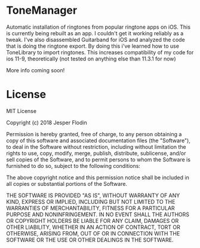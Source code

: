 # ToneManager
Automatic installation of ringtones from popular ringtone apps on iOS. This is currently being rebuilt as an app. I couldn't get it working reliably as a tweak. I've also disassembled Guitarband for iOS and analyzed the code that is doing the ringtone export. By doing this i've learned how to use ToneLibrary to import ringtones. This increases compatibility of my code for ios 11-9, theoretically (not tested on anything else than 11.3.1 for now)

More info coming soon!

# License
MIT License

Copyright (c) 2018 Jesper Flodin

Permission is hereby granted, free of charge, to any person obtaining a copy
of this software and associated documentation files (the "Software"), to deal
in the Software without restriction, including without limitation the rights
to use, copy, modify, merge, publish, distribute, sublicense, and/or sell
copies of the Software, and to permit persons to whom the Software is
furnished to do so, subject to the following conditions:

The above copyright notice and this permission notice shall be included in all
copies or substantial portions of the Software.

THE SOFTWARE IS PROVIDED "AS IS", WITHOUT WARRANTY OF ANY KIND, EXPRESS OR
IMPLIED, INCLUDING BUT NOT LIMITED TO THE WARRANTIES OF MERCHANTABILITY,
FITNESS FOR A PARTICULAR PURPOSE AND NONINFRINGEMENT. IN NO EVENT SHALL THE
AUTHORS OR COPYRIGHT HOLDERS BE LIABLE FOR ANY CLAIM, DAMAGES OR OTHER
LIABILITY, WHETHER IN AN ACTION OF CONTRACT, TORT OR OTHERWISE, ARISING FROM,
OUT OF OR IN CONNECTION WITH THE SOFTWARE OR THE USE OR OTHER DEALINGS IN THE
SOFTWARE.
